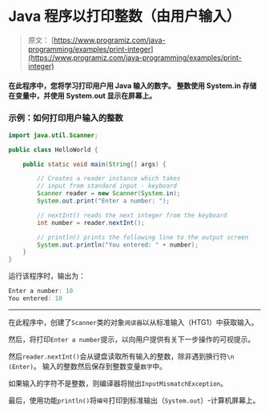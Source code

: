 # Java 程序以打印整数（由用户输入）

> 原文： [https://www.programiz.com/java-programming/examples/print-integer](https://www.programiz.com/java-programming/examples/print-integer)

#### 在此程序中，您将学习打印用户用 Java 输入的数字。 整数使用 System.in 存储在变量中，并使用 System.out 显示在屏幕上。

### 示例：如何打印用户输入的整数

```java
import java.util.Scanner;

public class HelloWorld {

    public static void main(String[] args) {

        // Creates a reader instance which takes
        // input from standard input - keyboard
        Scanner reader = new Scanner(System.in);
        System.out.print("Enter a number: ");

        // nextInt() reads the next integer from the keyboard
        int number = reader.nextInt();

        // println() prints the following line to the output screen
        System.out.println("You entered: " + number);
    }
}
```

运行该程序时，输出为：

```java
Enter a number: 10
You entered: 10
```

* * *

在此程序中，创建了`Scanner`类的对象`阅读器`以从标准输入（HTG1）中获取输入。

然后，将打印`Enter a number`提示，以向用户提供有关下一步操作的可视提示。

然后`reader.nextInt()`会从键盘读取所有输入的整数，除非遇到换行符`\n (Enter)`。 输入的整数然后保存到整数变量`数字`中。

如果输入的字符不是整数，则编译器将抛出`InputMismatchException`。

最后，使用功能`println()`将`编号`打印到标准输出（`System.out`）-计算机屏幕上。